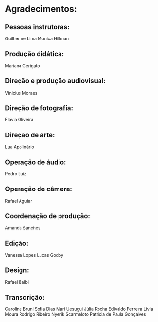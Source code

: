 # Agradecimentos:

## Pessoas instrutoras:
Guilherme Lima
Monica Hillman

## Produção didática:
Mariana Cerigato

## Direção e produção audiovisual:
Vinicius Moraes

## Direção de fotografia:
Flávia Oliveira

## Direção de arte:
Lua Apolinário

## Operação de áudio:
Pedro Luiz

## Operação de câmera:
Rafael Aguiar

## Coordenação de produção:
Amanda Sanches

## Edição:
Vanessa Lopes
Lucas Godoy

## Design:
Rafael Balbi

## Transcrição:
Caroline Bruni
Sofia Dias
Mari Uesugui
Júlia Rocha
Edivaldo Ferreira
Lívia Moura
Rodrigo Ribeiro
Nyerik Scarmeloto
Patricia de Paula Gonçalves
